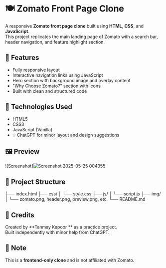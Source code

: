 # 🍽️ Zomato Front Page Clone

A responsive **Zomato front page clone** built using **HTML**, **CSS**, and **JavaScript**.  
This project replicates the main landing page of Zomato with a search bar, header navigation, and feature highlight section.

## 🚀 Features

- Fully responsive layout
- Interactive navigation links using JavaScript
- Hero section with background image and overlay content
- "Why Choose Zomato?" section with icons
- Built with clean and structured code

## 🔧 Technologies Used

- HTML5
- CSS3
- JavaScript (Vanilla)
- 💡 ChatGPT for minor layout and design suggestions

## 🖼️ Preview

![Screenshot]![Screenshot 2025-05-25 004355](https://github.com/user-attachments/assets/c6730414-98e0-4262-9b8e-90bbca7e4fb1)
<!-- Replace this with your screenshot path -->

## 📁 Project Structure
├── index.html
├── css/
│ └── style.css
├── js/
│ └── script.js
├── img/
│ └── zomato.png, header.png, preview.png, etc.
└── README.md

## 🙌 Credits

Created by **Tanmay Kapoor ** as a practice project.  
Built independently with minor help from ChatGPT.

## 📌 Note

This is a **frontend-only clone** and is not affiliated with Zomato.

